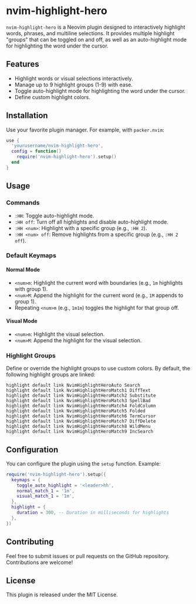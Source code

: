 # nvim-highlight-hero

`nvim-highlight-hero` is a Neovim plugin designed to interactively highlight words, phrases, and multiline selections. It provides multiple highlight "groups" that can be toggled on and off, as well as an auto-highlight mode for highlighting the word under the cursor.

## Features

- Highlight words or visual selections interactively.
- Manage up to 9 highlight groups (1-9) with ease.
- Toggle auto-highlight mode for highlighting the word under the cursor.
- Define custom highlight colors.

## Installation

Use your favorite plugin manager. For example, with `packer.nvim`:

```lua
use {
  'yourusername/nvim-highlight-hero',
  config = function()
    require('nvim-highlight-hero').setup()
  end
}
```

## Usage

### Commands

- `:HH`: Toggle auto-highlight mode.
- `:HH off`: Turn off all highlights and disable auto-highlight mode.
- `:HH <num>`: Highlight with a specific group (e.g., `:HH 2`).
- `:HH <num> off`: Remove highlights from a specific group (e.g., `:HH 2 off`).

### Default Keymaps

#### Normal Mode

- `<num>m`: Highlight the current word with boundaries (e.g., `1m` highlights with group 1).
- `<num>M`: Append the highlight for the current word (e.g., `1M` appends to group 1).
- Repeating `<num>m` (e.g., `1m1m`) toggles the highlight for that group off.

#### Visual Mode

- `<num>m`: Highlight the visual selection.
- `<num>M`: Append the highlight for the visual selection.

### Highlight Groups

Define or override the highlight groups to use custom colors. By default, the following highlight groups are linked:

```vim
highlight default link NvimHighlightHeroAuto Search
highlight default link NvimHighlightHeroMatch1 DiffText
highlight default link NvimHighlightHeroMatch2 Substitute
highlight default link NvimHighlightHeroMatch3 SpellBad
highlight default link NvimHighlightHeroMatch4 FoldColumn
highlight default link NvimHighlightHeroMatch5 Folded
highlight default link NvimHighlightHeroMatch6 TermCursor
highlight default link NvimHighlightHeroMatch7 DiffDelete
highlight default link NvimHighlightHeroMatch8 WildMenu
highlight default link NvimHighlightHeroMatch9 IncSearch
```

## Configuration

You can configure the plugin using the `setup` function. Example:

```lua
require('nvim-highlight-hero').setup({
  keymaps = {
    toggle_auto_highlight = '<leader>hh',
    normal_match_1 = '1m',
    visual_match_1 = '1m',
  },
  highlight = {
    duration = 300, -- Duration in milliseconds for highlights
  },
})
```

## Contributing

Feel free to submit issues or pull requests on the GitHub repository. Contributions are welcome!

## License

This plugin is released under the MIT License.
